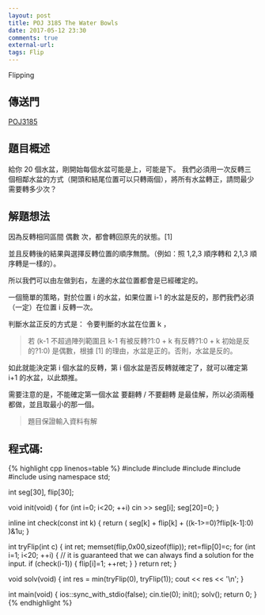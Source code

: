 ```yaml
---
layout: post
title: POJ 3185 The Water Bowls
date: 2017-05-12 23:30
comments: true
external-url:
tags: Flip
---
```


Flipping

## 傳送門

[POJ3185](http://poj.org/problem?id=3185)

## 題目概述

給你 20 個水盆，剛開始每個水盆可能是上，可能是下。
我們必須用一次反轉三個相鄰水盆的方式（開頭和結尾位置可以只轉兩個），將所有水盆轉正，請問最少需要轉多少次？

## 解題想法

因為反轉相同區間 偶數 次，都會轉回原先的狀態。[1]

並且反轉後的結果與選擇反轉位置的順序無關。（例如：照 1,2,3 順序轉和 2,1,3 順序轉是一樣的）。

所以我們可以由左做到右，左邊的水盆位置都會是已經確定的。

一個簡單的策略，對於位置 i 的水盆，如果位置 i-1 的水盆是反的，那們我們必須（一定）在位置 i 反轉一次。

判斷水盆正反的方式是：
令要判斷的水盆在位置 k ，

> 若 (k-1 不超過陣列範圍且 k-1 有被反轉?1:0 + k 有反轉?1:0 + k 初始是反的?1:0) 是偶數，根據 [1] 的理由，水盆是正的。否則，水盆是反的。

如此就能決定第 i 個水盆的反轉，第 i 個水盆是否反轉就確定了，就可以確定第 i+1 的水盆，以此類推。

需要注意的是，不能確定第一個水盆 要翻轉 / 不要翻轉 是最佳解，所以必須兩種都做，並且取最小的那一個。

> 題目保證輸入資料有解

## 程式碼:

{% highlight cpp linenos=table %}
#include <iostream>
#include <string>
#include <algorithm>
#include <cstdlib>
#include <cstring>
using namespace std;

int seg[30], flip[30];

void init(void) {
    for (int i=0; i<20; ++i) cin >> seg[i];
    seg[20]=0;
}

inline int check(const int k) {
    return ( seg[k] + flip[k] + ((k-1>=0)?flip[k-1]:0)  )&1u;
}

int tryFlip(int c) {
    int ret;
    memset(flip,0x00,sizeof(flip));
    ret=flip[0]=c;
    for (int i=1; i<20; ++i) { // it is guaranteed that we can always find a solution for the input.
        if (check(i-1)) { 
            flip[i]=1;
            ++ret;
        }
    }
    return ret;
}

void solv(void) {
    int res = min(tryFlip(0), tryFlip(1));
    cout << res << '\n';
}

int main(void) {
    ios::sync_with_stdio(false); cin.tie(0);
    init();
    solv();
    return 0;
}
{% endhighlight %}

